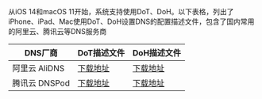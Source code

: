 从iOS 14和macOS 11开始，系统支持使用DoT、DoH。以下表格，列出了iPhone、iPad、Mac使用DoT、DoH设置DNS的配置描述文件，包含了国内常用的阿里云、腾讯云等DNS服务商

| DNS厂商 | DoT描述文件 | DoH描述文件 |
| ----- | ------- | ------- |
| 阿里云 AliDNS | [下载地址](https://github.com/riccoyu/apple-dot-doh/blob/main/signed/alidns-dot.mobileconfig?raw=true) | [下载地址](https://github.com/riccoyu/apple-dot-doh/blob/main/signed/alidns-doh.mobileconfig?raw=true) |
| 腾讯云 DNSPod | [下载地址](https://github.com/riccoyu/apple-dot-doh/blob/main/signed/dnspod-dot.mobileconfig?raw=true) | [下载地址](https://github.com/riccoyu/apple-dot-doh/blob/main/signed/dnspod-doh.mobileconfig?raw=true) |
